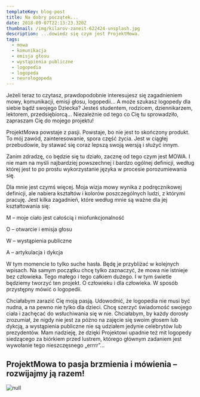 ```yaml
---
templateKey: blog-post
title: Na dobry początek...
date: 2018-09-07T22:13:23.320Z
thumbnail: /img/kilarov-zaneit-622424-unsplash.jpg
description: ...dowiedz się czym jest ProjektMowa.
tags:
  - mowa
  - komunikacja
  - emisja głosu
  - wystąpienia publiczne
  - logopedia
  - logopeda
  - neurologopeda
---
```

Jeżeli teraz to czytasz, prawdopodobnie interesujesz się zagadnieniem mowy, komunikacji, emisji głosu, logopedii… A może szukasz logopedy dla siebie bądź swojego Dziecka? Jesteś studentem, rodzicem, dziennikarzem, lektorem, przedsiębiorcą… Niezależnie od tego co Cię tu sprowadziło, zapraszam Cię do mojego projektu! 

ProjektMowa powstaje z pasji. Powstaje, bo nie jest to skończony produkt. To mój zawód, zainteresowanie, spora część życia. Jest w ciągłej przebudowie, by stawać się coraz lepszą swoją wersją i służyć innym.

Zanim zdradzę, co będzie się tu działo, zacznę od tego czym jest MOWA. I nie mam na myśli najbardziej powszechnej i bardzo ogólnej definicji, według której jest to po prostu wykorzystanie języka w procesie porozumiewania się.

Dla mnie jest czymś więcej. Moja wizja mowy wynika z podręcznikowej definicji, ale nabiera kształtów i kolorów poszczególnych ludzi, z którymi pracuję. Jest kilka zagadnień, które według mnie są ważne dla jej kształtowania się:

M – moje ciało jest całością i miofunkcjonalność

O – otwarcie i emisja głosu

W – wystąpienia publiczne

A – artykulacja i dykcja

W tym momencie to tylko suche hasła. Będę je przybliżać w kolejnych wpisach. Na samym początku chcę tylko zaznaczyć, że mowa nie istnieje bez człowieka. Tego małego i tego całkiem dużego. I w tym świetle będziemy tworzyć ten projekt. O człowieku i dla człowieka. W sposób przystępny mówić o logopedii.

Chciałabym zarazić Cię moją pasją. Udowodnić, że logopedia nie musi być nudna, a na pewno nie tylko dla dzieci. Chcę szerzyć świadomość swojego ciała i zachęcać do wsłuchiwania się w nie. Chciałabym, by każdy dorosły zrozumiał, że nigdy nie jest za późno na zajęcie się swoim głosem lub dykcją, a wystąpienia publiczne nie są udziałem jedynie celebrytów lub prezydentów. Mam nadzieję, że dzięki Projektowi upadnie też mit logopedy siedzącego za biórkiem przed lustrem, którego głównym zadaniem jest wywołanie tego nieszczęsnego „errrr”…

## ProjektMowa to pasja brzmienia i mówienia – rozwijajmy ją razem!

![null](/img/rawpixel-584292-unsplash.jpg)
